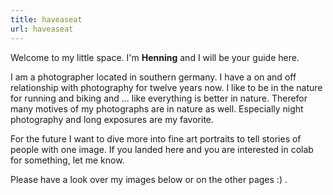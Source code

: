 ```yaml
---
title: haveaseat
url: haveaseat
---
```


Welcome to my little space. I'm **Henning** and I will be your guide here.

I am a photographer located in southern germany. I have a on and off relationship with photography for twelve years now. I like to be in the nature for running and biking and ... like everything is better in nature. Therefor many motives of my photographs are in nature as well. Especially night photography and long exposures are my favorite.

For the future I want to dive more into fine art portraits to tell stories of people with one image. If you landed here and you are interested in colab for something, let me know.

Please have a look over my images below or on the other pages :) .